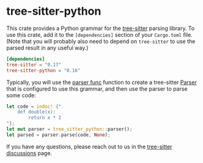 # tree-sitter-python

This crate provides a Python grammar for the [tree-sitter][] parsing library.
To use this crate, add it to the `[dependencies]` section of your `Cargo.toml`
file. (Note that you will probably also need to depend on `tree-sitter` to use
the parsed result in any useful way.)

```toml
[dependencies]
tree-sitter = "0.17"
tree-sitter-python = "0.16"
```

Typically, you will use the [parser func][] function to create a tree-sitter
[Parser][] that is configured to use this grammar, and then use the parser to
parse some code:

```rust
let code = indoc! {"
    def double(x):
        return x * 2
"};
let mut parser = tree_sitter_python::parser();
let parsed = parser.parse(code, None);
```

If you have any questions, please reach out to us in the [tree-sitter
discussions] page.

[language]: https://docs.rs/tree-sitter/*/tree_sitter/struct.Language.html
[parser]: https://docs.rs/tree-sitter/*/tree_sitter/struct.Parser.html
[parser func]: https://docs.rs/tree-sitter-python/*/tree_sitter_python/fn.parser.html
[tree-sitter]: https://tree-sitter.github.io/
[tree-sitter discussions]: https://github.com/tree-sitter/tree-sitter/discussions
